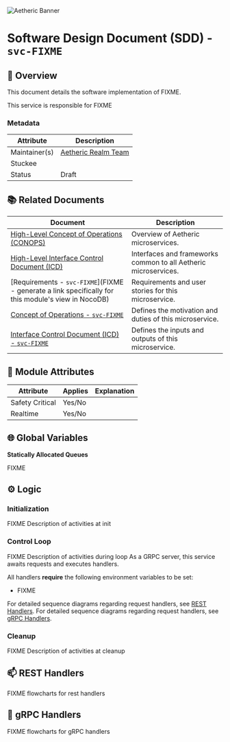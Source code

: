 ![Aetheric Banner](https://github.com/aetheric-oss/.github/raw/main/assets/doc-banner.png)

# Software Design Document (SDD) - `svc-FIXME`

## :telescope: Overview

This document details the software implementation of FIXME.

This service is responsible for FIXME

### Metadata

| Attribute     | Description                                                       |
| ------------- |-------------------------------------------------------------------|
| Maintainer(s) | [Aetheric Realm Team](https://github.com/orgs/aetheric-oss/teams/dev-realm) |
| Stuckee       |  |
| Status        | Draft                                                             |

## :books: Related Documents

Document | Description
--- | ---
[High-Level Concept of Operations (CONOPS)](https://github.com/aetheric-oss/se-services/blob/develop/docs/conops.md) | Overview of Aetheric microservices.
[High-Level Interface Control Document (ICD)](https://github.com/aetheric-oss/se-services/blob/develop/docs/icd.md)  | Interfaces and frameworks common to all Aetheric microservices.
[Requirements - `svc-FIXME`](FIXME - generate a link specifically for this module's view in NocoDB) | Requirements and user stories for this microservice.
[Concept of Operations - `svc-FIXME`](./conops.md) | Defines the motivation and duties of this microservice.
[Interface Control Document (ICD) - `svc-FIXME`](./icd.md) | Defines the inputs and outputs of this microservice.

## :dna: Module Attributes

| Attribute       | Applies | Explanation                                                             |
| --------------- | ------- | ----------------------------------------------------------------------- |
| Safety Critical | Yes/No  | |
| Realtime        | Yes/No  | |

## :globe_with_meridians: Global Variables

**Statically Allocated Queues**

FIXME

## :gear: Logic

### Initialization

FIXME Description of activities at init

### Control Loop

FIXME Description of activities during loop
As a GRPC server, this service awaits requests and executes handlers.

All handlers **require** the following environment variables to be set:
- FIXME

For detailed sequence diagrams regarding request handlers, see [REST
Handlers](#mailbox-rest-handlers).
For detailed sequence diagrams regarding request handlers, see [gRPC
Handlers](#speech_balloon-grpc-handlers).

### Cleanup

FIXME Description of activities at cleanup

## :mailbox: REST Handlers

FIXME flowcharts for rest handlers

## :speech_balloon: gRPC Handlers

FIXME flowcharts for gRPC handlers
